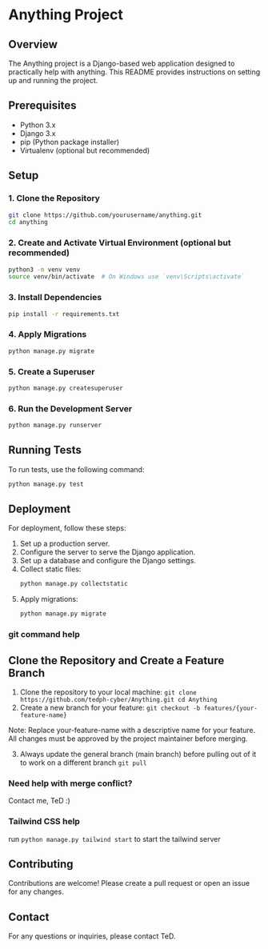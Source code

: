 # Anything Project

## Overview
The Anything project is a Django-based web application designed to practically help with anything. This README provides instructions on setting up and running the project.

## Prerequisites
- Python 3.x
- Django 3.x
- pip (Python package installer)
- Virtualenv (optional but recommended)

## Setup

### 1. Clone the Repository
```bash
git clone https://github.com/yourusername/anything.git
cd anything
```

### 2. Create and Activate Virtual Environment (optional but recommended)
```bash
python3 -m venv venv
source venv/bin/activate  # On Windows use `venv\Scripts\activate`
```

### 3. Install Dependencies
```bash
pip install -r requirements.txt
```

### 4. Apply Migrations
```bash
python manage.py migrate
```

### 5. Create a Superuser
```bash
python manage.py createsuperuser
```

### 6. Run the Development Server
```bash
python manage.py runserver
```

## Running Tests
To run tests, use the following command:
```bash
python manage.py test
```

## Deployment
For deployment, follow these steps:
1. Set up a production server.
2. Configure the server to serve the Django application.
3. Set up a database and configure the Django settings.
4. Collect static files:
    ```bash
    python manage.py collectstatic
    ```
5. Apply migrations:
    ```bash
    python manage.py migrate
    ```

### git command help
## Clone the Repository and Create a Feature Branch
1. Clone the repository to your local machine:
`git clone https://github.com/tedph-cyber/Anything.git
cd Anything`
2. Create a new branch for your feature:
`git checkout -b features/{your-feature-name}`

Note: Replace your-feature-name with a descriptive name for your feature. All changes must be approved by the project maintainer before merging.

3. Always update the general branch (main branch) before pulling out of it to work on a different branch
`git pull`

### Need help with merge conflict?
Contact me, TeD :)

### Tailwind CSS help
run `python manage.py tailwind start` to start the tailwind server

## Contributing
Contributions are welcome! Please create a pull request or open an issue for any changes.

## Contact
For any questions or inquiries, please contact TeD.
